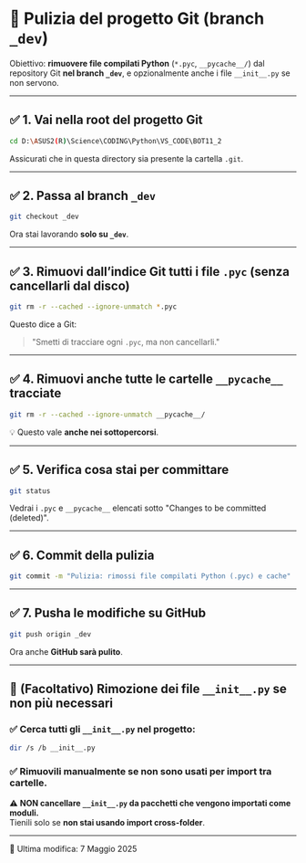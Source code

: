 # 🔁 Pulizia del progetto Git (branch `_dev`)

Obiettivo: **rimuovere file compilati Python** (`*.pyc`, `__pycache__/`) dal repository Git **nel branch `_dev`**, e opzionalmente anche i file `__init__.py` se non servono.

---

## ✅ 1. Vai nella root del progetto Git

```bash
cd D:\ASUS2(R)\Science\CODING\Python\VS_CODE\BOT11_2
```

Assicurati che in questa directory sia presente la cartella `.git`.

---

## ✅ 2. Passa al branch `_dev`

```bash
git checkout _dev
```

Ora stai lavorando **solo su `_dev`**.

---

## ✅ 3. Rimuovi dall’indice Git tutti i file `.pyc` (senza cancellarli dal disco)

```bash
git rm -r --cached --ignore-unmatch *.pyc
```

Questo dice a Git:  
> "Smetti di tracciare ogni `.pyc`, ma non cancellarli."

---

## ✅ 4. Rimuovi anche tutte le cartelle `__pycache__` tracciate

```bash
git rm -r --cached --ignore-unmatch __pycache__/
```

💡 Questo vale **anche nei sottopercorsi**.

---

## ✅ 5. Verifica cosa stai per committare

```bash
git status
```

Vedrai i `.pyc` e `__pycache__` elencati sotto "Changes to be committed (deleted)".

---

## ✅ 6. Commit della pulizia

```bash
git commit -m "Pulizia: rimossi file compilati Python (.pyc) e cache"
```

---

## ✅ 7. Pusha le modifiche su GitHub

```bash
git push origin _dev
```

Ora anche **GitHub sarà pulito**.

---

## 🧹 (Facoltativo) Rimozione dei file `__init__.py` se non più necessari

### ✅ Cerca tutti gli `__init__.py` nel progetto:

```bash
dir /s /b __init__.py
```

### ✅ Rimuovili manualmente se **non sono usati per import tra cartelle**.

⚠️ **NON cancellare `__init__.py` da pacchetti che vengono importati come moduli.**  
Tienili solo se **non stai usando import cross-folder**.

---

📅 Ultima modifica: 7 Maggio 2025